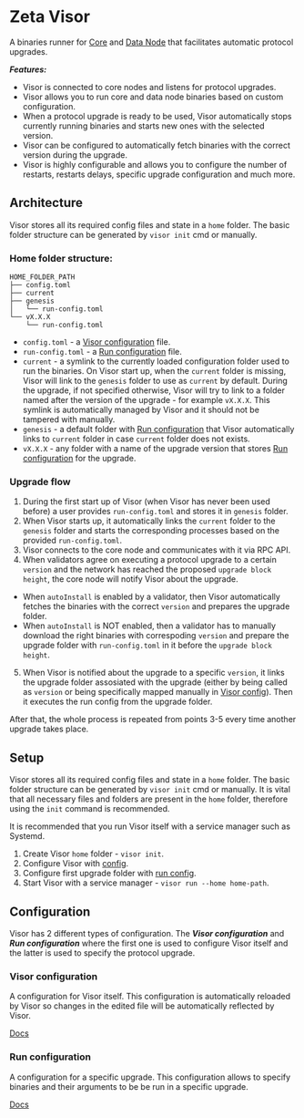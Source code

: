 # Zeta Visor

A binaries runner for [Core](../core/README.md) and [Data Node](../datanode/README.md) that facilitates automatic protocol upgrades.

***Features:***
- Visor is connected to core nodes and listens for protocol upgrades.
- Visor allows you to run core and data node binaries based on custom configuration.
- When a protocol upgrade is ready to be used, Visor automatically stops currently running binaries and starts new ones with the selected version.
- Visor can be configured to automatically fetch binaries with the correct version during the upgrade.
- Visor is highly configurable and allows you to configure the number of restarts, restarts delays, specific upgrade configuration and much more.

## Architecture

Visor stores all its required config files and state in a `home` folder. The basic folder structure can be generated by `visor init` cmd or manually.

### Home folder structure:
```
HOME_FOLDER_PATH
├── config.toml
├── current
├── genesis
│   └── run-config.toml
└── vX.X.X
    └── run-config.toml
```

- `config.toml` - a [Visor configuration](#visorconfiguration) file.
- `run-config.toml` - a [Run configuration](#runconfiguration) file.
- `current` - a symlink to the currently loaded configuration folder used to run the binaries. On Visor start up, when the `current` folder is missing, Visor will link to the `genesis` folder to use as `current` by default. During the upgrade, if not specified otherwise, Visor will try to link to a folder named after the version of the upgrade - for example `vX.X.X`. This symlink is automatically managed by Visor and it should not be tampered with manually.
- `genesis` - a default folder with [Run configuration](#runconfiguration) that Visor automatically links to `current` folder in case `current` folder does not exists.
- `vX.X.X` - any folder with a name of the upgrade version that stores [Run configuration](#runconfiguration) for the upgrade.

### Upgrade flow
1. During the first start up of Visor (when Visor has never been used before) a user provides `run-config.toml` and stores it in `genesis` folder.
2. When Visor starts up, it automatically links the `current` folder to the `genesis` folder and starts the corresponding processes based on the provided `run-config.toml`.
3. Visor connects to the core node and communicates with it via RPC API.
4. When validators agree on executing a protocol upgrade to a certain `version` and the network has reached the proposed `upgrade block height`, the core node will notify Visor about the upgrade.
- When `autoInstall` is enabled by a validator, then Visor automatically fetches the binaries with the correct `version` and prepares the upgrade folder.
- When `autoInstall` is NOT enabled, then a validator has to manually download the right binaries with correspoding `version` and prepare the upgrade folder with `run-config.toml` in it before the `upgrade block height`.
5. When Visor is notified about the upgrade to a specific `version`, it links the upgrade folder assosiated with the upgrade (either by being called as `version` or being specifically mapped manually in [Visor config](#visorconfiguration)). Then it executes the run config from the upgrade folder.

After that, the whole process is repeated from points 3-5 every time another upgrade takes place.

## Setup

Visor stores all its required config files and state in a `home` folder. The basic folder structure can be generated by `visor init` cmd or manually.
It is vital that all necessary files and folders are present in the `home` folder, therefore using the `init` command is recommended.

It is recommended that you run Visor itself with a service manager such as Systemd.

1. Create Visor `home` folder - `visor init`.
2. Configure Visor with [config](visor-config.md).
3. Configure first upgrade folder with [run config](run-config.md).
4. Start Visor with a service manager - `visor run --home home-path`.

## Configuration

Visor has 2 different types of configuration. The ***Visor configuration*** and ***Run configuration*** where the first one is used to configure Visor itself and the latter is used to specify the protocol upgrade.

### Visor configuration

A configuration for Visor itself. This configuration is automatically reloaded by Visor so changes in the edited file will be automatically
reflected by Visor.

[Docs](visor-config.md)

### Run configuration

A configuration for a specific upgrade. This configuration allows to specify binaries and their arguments to be be run in a specific upgrade.

[Docs](run-config.md)